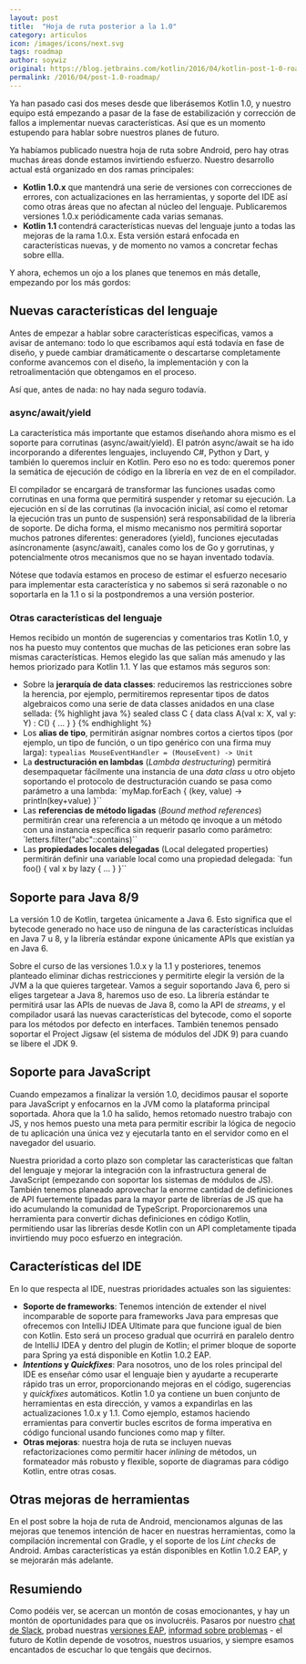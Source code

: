 ```yaml
---
layout: post
title:  "Hoja de ruta posterior a la 1.0"
category: articulos
icon: /images/icons/next.svg
tags: roadmap
author: soywiz
original: https://blog.jetbrains.com/kotlin/2016/04/kotlin-post-1-0-roadmap/
permalink: /2016/04/post-1.0-roadmap/
---
```


Ya han pasado casi dos meses desde que liberásemos Kotlin 1.0, y nuestro equipo está empezando a pasar de la fase de estabilización y corrección de fallos a implementar nuevas características. Así que es un momento estupendo para hablar sobre nuestros planes de futuro.

Ya habíamos publicado nuestra hoja de ruta sobre Android, pero hay otras muchas áreas donde estamos invirtiendo esfuerzo. Nuestro desarrollo actual está organizado en dos ramas principales:

* **Kotlin 1.0.x** que mantendrá una serie de versiones con correcciones de errores, con actualizaciones en las herramientas, y soporte del IDE así como otras áreas que no afectan al núcleo del lenguaje. Publicaremos versiones 1.0.x periódicamente cada varias semanas.
* **Kotlin 1.1** contendrá características nuevas del lenguaje junto a todas las mejoras de la rama 1.0.x. Esta versión estará enfocada en características nuevas, y de momento no vamos a concretar fechas sobre ellla.

Y ahora, echemos un ojo a los planes que tenemos en más detalle, empezando por los más gordos:

## Nuevas características del lenguaje

Antes de empezar a hablar sobre características específicas, vamos a avisar de antemano: todo lo que escribamos aquí está todavía en fase de diseño, y puede cambiar dramáticamente o descartarse completamente conforme avancemos con el diseño, la implementación y con la retroalimentación que obtengamos en el proceso.

Así que, antes de nada: no hay nada seguro todavía.

### async/await/yield

La característica más importante que estamos diseñando ahora mismo es el soporte para corrutinas (async/await/yield). El patrón async/await se ha ido incorporando a diferentes lenguajes, incluyendo C#, Python y Dart, y también lo queremos incluir en Kotlin. Pero eso no es todo: queremos poner la semática de ejecución de código en la librería en vez de en el compilador.

El compilador se encargará de transformar las funciones usadas como corrutinas en una forma que permitirá suspender y retomar su ejecución. La ejecución en sí de las corrutinas (la invocación inicial, así como el retomar la ejecución tras un punto de suspensión) será responsabilidad de la librería de soporte. De dicha forma, el mismo mecanismo nos permitirá soportar muchos patrones diferentes: generadores (yield), funciones ejecutadas asíncronamente (async/await), canales como los de Go y gorrutinas, y potencialmente otros mecanismos que no se hayan inventado todavía.

Nótese que todavía estamos en proceso de estimar el esfuerzo necesario para implementar esta característica y no sabemos si será razonable o no soportarla en la 1.1 o si la postpondremos a una versión posterior.

### Otras características del lenguaje

Hemos recibido un montón de sugerencias y comentarios tras Kotlin 1.0, y nos ha puesto muy contentos que muchas de las peticiones eran sobre las mismas características. Hemos elegido las que salían más amenudo y las hemos priorizado para Kotlin 1.1. Y las que estamos más seguros son:

* Sobre la **jerarquía de data classes**: reduciremos las restricciones sobre la herencia, por ejemplo, permitiremos representar tipos de datos algebraicos como una serie de data classes anidados en una clase sellada:
{% highlight java %}
sealed class C {
    data class A(val x: X, val y: Y) : C() { ... }
}
{% endhighlight %}
* Los **alias de tipo**, permitirán asignar nombres cortos a ciertos tipos (por ejemplo, un tipo de función, o un tipo genérico con una firma muy larga):
`typealias MouseEventHandler = (MouseEvent) -> Unit`
* La **destructuración en lambdas** (*Lambda destructuring*) permitirá desempaquetar fácilmente una instancia de una *data class* u otro objeto soportando el protocolo de destructuración cuando se pasa como parámetro a una lambda:
`myMap.forEach { (key, value) -> println(key+value) }``
* Las **referencias de método ligadas** (*Bound method references*) permitirán crear una referencia a un método qe invoque a un método con una instancia específica sin requerir pasarlo como parámetro:
`letters.filter("abc"::contains)``
* Las **propiedades locales delegadas** (Local delegated properties) permitirán definir una variable local como una propiedad delegada:
`fun foo() { val x by lazy { … } }``


## Soporte para Java 8/9

La versión 1.0 de Kotlin, targetea únicamente a Java 6. Esto significa que el bytecode generado no hace uso de ninguna de las características incluídas en Java 7 u 8, y la librería estándar expone únicamente APIs que existían ya en Java 6.

Sobre el curso de las versiones 1.0.x y la 1.1 y posteriores, tenemos planteado eliminar dichas restricciones y permitirte elegir la versión de la JVM a la que quieres targetear. Vamos a seguir soportando Java 6, pero si eliges targetear a Java 8, haremos uso de eso. La librería estándar te permitirá usar las APIs de nuevas de Java 8, como la API de *streams*, y el compilador usará las nuevas características del bytecode, como el soporte para los métodos por defecto en interfaces. También tenemos pensado soportar el Project Jigsaw (el sistema de módulos del JDK 9) para cuando se libere el JDK 9.

## Soporte para JavaScript

Cuando empezamos a finalizar la versión 1.0, decidimos pausar el soporte para JavaScript y enfocarnos en la JVM como la plataforma principal soportada. Ahora que la 1.0 ha salido, hemos retomado nuestro trabajo con JS, y nos hemos puesto una meta para permitir escribir la lógica de negocio de tu aplicación una única vez y ejecutarla tanto en el servidor como en el navegador del usuario.

Nuestra prioridad a corto plazo son completar las características que faltan del lenguaje y mejorar la integración con la infrastructura general de JavaScript (empezando con soportar los sistemas de módulos de JS).
También tenemos planeado aprovechar la enorme cantidad de definiciones de API fuertemente tipadas para la mayor parte de librerías de JS que ha ido acumulando la comunidad de TypeScript. Proporcionaremos una herramienta para convertir dichas definiciones en código Kotlin, permitiendo usar las librerías desde Kotlin con un API completamente tipada invirtiendo muy poco esfuerzo en integración.

## Características del IDE

En lo que respecta al IDE, nuestras prioridades actuales son las siguientes:

* **Soporte de frameworks**: Tenemos intención de extender el nivel incomparable de soporte para frameworks Java para empresas que ofrecemos con IntelliJ IDEA Ultimate para que funcione igual de bien con Kotlin.
Esto será un proceso gradual que ocurrirá en paralelo dentro de IntelliJ IDEA y dentro del plugin de Kotlin; el primer bloque de soporte para Spring ya está disponible en Kotlin 1.0.2 EAP.
* ***Intentions* y *Quickfixes***: Para nosotros, uno de los roles principal del IDE es enseñar cómo usar el lenguaje bien y ayudarte a recuperarte rápido tras un error, proporcionando mejoras en el código, sugerencias y *quickfixes* automáticos. Kotlin 1.0 ya contiene un buen conjunto de herramientas en esta dirección, y vamos a expandirlas en las actualizaciones 1.0.x y 1.1.
Como ejemplo, estamos haciendo erramientas para convertir bucles escritos de forma imperativa en código funcional usando funciones como map y filter.
* **Otras mejoras**: nuestra hoja de ruta se incluyen nuevas refactorizaciones como permitir hacer *inlining* de métodos, un formateador más robusto y flexible, soporte de diagramas para código Kotlin, entre otras cosas.

## Otras mejoras de herramientas

En el post sobre la hoja de ruta de Android, mencionamos algunas de las mejoras que tenemos intención de hacer en nuestras herramientas, como la compilación incremental con Gradle, y el soporte de los *Lint checks* de Android. Ambas características ya están disponibles en Kotlin 1.0.2 EAP, y se mejorarán más adelante.

## Resumiendo

Como podéis ver, se acercan un montón de cosas emocionantes, y hay un montón de oportunidades para que os involucréis. Pasaros por nuestro [chat de Slack](http://kotlinslackin.herokuapp.com/), probad nuestras [versiones EAP](https://discuss.kotlinlang.org/c/eap), [informad sobre problemas](http://youtrack.jetbrains.com/issues/KT) - el futuro de Kotlin depende de vosotros, nuestros usuarios, y siempre esamos encantados de escuchar lo que tengáis que decirnos.
